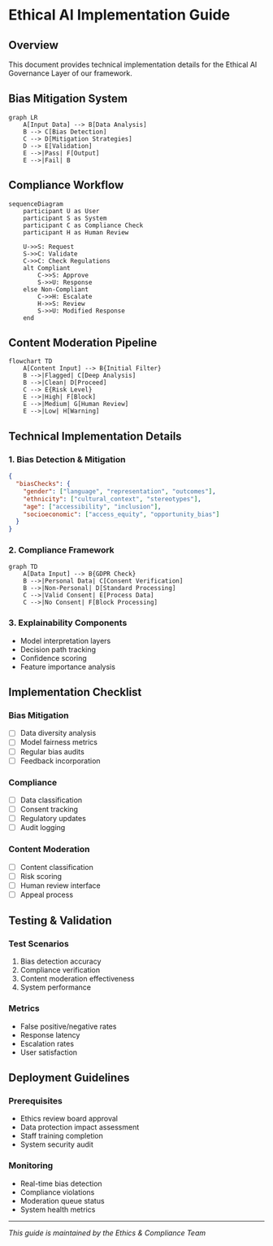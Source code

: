 # Ethical AI Implementation Guide

## Overview
This document provides technical implementation details for the Ethical AI Governance Layer of our framework.

## Bias Mitigation System
```mermaid
graph LR
    A[Input Data] --> B[Data Analysis]
    B --> C[Bias Detection]
    C --> D[Mitigation Strategies]
    D --> E[Validation]
    E -->|Pass| F[Output]
    E -->|Fail| B
```

## Compliance Workflow
```mermaid
sequenceDiagram
    participant U as User
    participant S as System
    participant C as Compliance Check
    participant H as Human Review
    
    U->>S: Request
    S->>C: Validate
    C->>C: Check Regulations
    alt Compliant
        C->>S: Approve
        S->>U: Response
    else Non-Compliant
        C->>H: Escalate
        H->>S: Review
        S->>U: Modified Response
    end
```

## Content Moderation Pipeline
```mermaid
flowchart TD
    A[Content Input] --> B{Initial Filter}
    B -->|Flagged| C[Deep Analysis]
    B -->|Clean| D[Proceed]
    C --> E{Risk Level}
    E -->|High| F[Block]
    E -->|Medium| G[Human Review]
    E -->|Low| H[Warning]
```

## Technical Implementation Details

### 1. Bias Detection & Mitigation
```json
{
  "biasChecks": {
    "gender": ["language", "representation", "outcomes"],
    "ethnicity": ["cultural_context", "stereotypes"],
    "age": ["accessibility", "inclusion"],
    "socioeconomic": ["access_equity", "opportunity_bias"]
  }
}
```

### 2. Compliance Framework
```mermaid
graph TD
    A[Data Input] --> B{GDPR Check}
    B -->|Personal Data| C[Consent Verification]
    B -->|Non-Personal| D[Standard Processing]
    C -->|Valid Consent| E[Process Data]
    C -->|No Consent| F[Block Processing]
```

### 3. Explainability Components
- Model interpretation layers
- Decision path tracking
- Confidence scoring
- Feature importance analysis

## Implementation Checklist

### Bias Mitigation
- [ ] Data diversity analysis
- [ ] Model fairness metrics
- [ ] Regular bias audits
- [ ] Feedback incorporation

### Compliance
- [ ] Data classification
- [ ] Consent tracking
- [ ] Regulatory updates
- [ ] Audit logging

### Content Moderation
- [ ] Content classification
- [ ] Risk scoring
- [ ] Human review interface
- [ ] Appeal process

## Testing & Validation

### Test Scenarios
1. Bias detection accuracy
2. Compliance verification
3. Content moderation effectiveness
4. System performance

### Metrics
- False positive/negative rates
- Response latency
- Escalation rates
- User satisfaction

## Deployment Guidelines

### Prerequisites
- Ethics review board approval
- Data protection impact assessment
- Staff training completion
- System security audit

### Monitoring
- Real-time bias detection
- Compliance violations
- Moderation queue status
- System health metrics

---
*This guide is maintained by the Ethics & Compliance Team*
